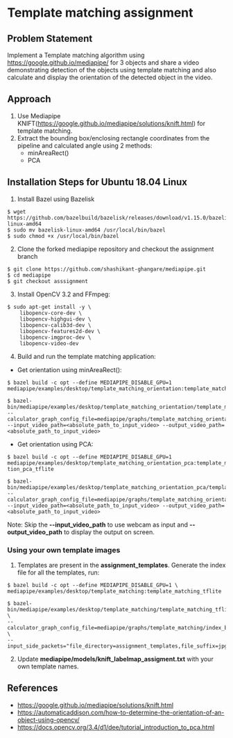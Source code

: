 # Template matching assignment

## Problem Statement
Implement a Template matching algorithm using https://google.github.io/mediapipe/ for 3 objects and share a video demonstrating detection of the objects using template matching and also calculate and display the orientation of the detected object in the video. 

## Approach
1. Use Mediapipe KNIFT(https://google.github.io/mediapipe/solutions/knift.html) for template matching.
2. Extract the bounding box/enclosing rectangle coordinates from the pipeline and calculated angle using 2 methods:
    - minAreaRect()
    - PCA 
## Installation Steps for Ubuntu 18.04 Linux

1. Install Bazel using Bazelisk
```
$ wget https://github.com/bazelbuild/bazelisk/releases/download/v1.15.0/bazelisk-linux-amd64
$ sudo mv bazelisk-linux-amd64 /usr/local/bin/bazel
$ sudo chmod +x /usr/local/bin/bazel
```

2. Clone the forked mediapipe repository and checkout the assignment branch
```
$ git clone https://github.com/shashikant-ghangare/mediapipe.git
$ cd mediapipe
$ git checkout asssignment
```

3. Install OpenCV 3.2 and FFmpeg:
```
$ sudo apt-get install -y \
    libopencv-core-dev \
    libopencv-highgui-dev \
    libopencv-calib3d-dev \
    libopencv-features2d-dev \
    libopencv-imgproc-dev \
    libopencv-video-dev
```
4. Build and run the template matching application:

- Get orientation using minAreaRect():
```
$ bazel build -c opt --define MEDIAPIPE_DISABLE_GPU=1 mediapipe/examples/desktop/template_matching_orientation:template_matching_orientation_tflite

$ bazel-bin/mediapipe/examples/desktop/template_matching_orientation/template_matching_orientation_tflite --calculator_graph_config_file=mediapipe/graphs/template_matching_orientation/template_matching_desktop.pbtxt --input_video_path=<absolute_path_to_input_video> --output_video_path=<absolute_path_to_input_video>
```
- Get orientation using PCA:
```
$ bazel build -c opt --define MEDIAPIPE_DISABLE_GPU=1 mediapipe/examples/desktop/template_matching_orientation_pca:template_matching_orienta
tion_pca_tflite

$ bazel-bin/mediapipe/examples/desktop/template_matching_orientation_pca/template_matching_orientation_pca_tflite --calculator_graph_config_file=mediapipe/graphs/template_matching_orientation/template_matching_desktop.pbtxt --input_video_path=<absolute_path_to_input_video> --output_video_path=<absolute_path_to_input_video>
```
Note: Skip the **--input_video_path** to use webcam as input and **--output_video_path** to display the output on screen.

### Using your own template images

1. Templates are present in the **assignment_templates**. Generate the index file for all the templates, run:
```
$ bazel build -c opt --define MEDIAPIPE_DISABLE_GPU=1 \
mediapipe/examples/desktop/template_matching:template_matching_tflite

$ bazel-bin/mediapipe/examples/desktop/template_matching/template_matching_tflite \
--calculator_graph_config_file=mediapipe/graphs/template_matching/index_building.pbtxt \
--input_side_packets="file_directory=assignment_templates,file_suffix=jpg,output_index_filename=mediapipe/models/knift_index_assignment.pb"
```
2. Update **mediapipe/models/knift_labelmap_assigment.txt** with your own template names.

## References
- https://google.github.io/mediapipe/solutions/knift.html
- https://automaticaddison.com/how-to-determine-the-orientation-of-an-object-using-opencv/
- https://docs.opencv.org/3.4/d1/dee/tutorial_introduction_to_pca.html


